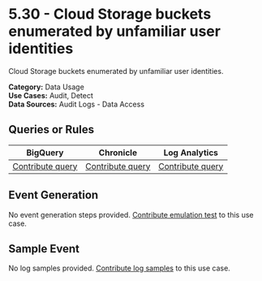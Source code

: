 # 5.30 - Cloud Storage buckets enumerated by unfamiliar user identities
Cloud Storage buckets enumerated by unfamiliar user identities.


**Category:** Data Usage
</br>
**Use Cases:** Audit, Detect
</br>
**Data Sources:** Audit Logs - Data Access
</br>



## Queries or Rules
BigQuery | Chronicle | Log Analytics
--- | --- | ---
[Contribute query](../../CONTRIBUTING.md) | [Contribute query](../../CONTRIBUTING.md) | [Contribute query](../../CONTRIBUTING.md)

## Event Generation
No event generation steps provided. [Contribute emulation test](../../CONTRIBUTING.md) to this use case.

## Sample Event
No log samples provided. [Contribute log samples](../../CONTRIBUTING.md) to this use case.

